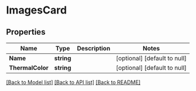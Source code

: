 # ImagesCard

## Properties
Name | Type | Description | Notes
------------ | ------------- | ------------- | -------------
**Name** | **string** |  | [optional] [default to null]
**ThermalColor** | **string** |  | [optional] [default to null]

[[Back to Model list]](../README.md#documentation-for-models) [[Back to API list]](../README.md#documentation-for-api-endpoints) [[Back to README]](../README.md)


